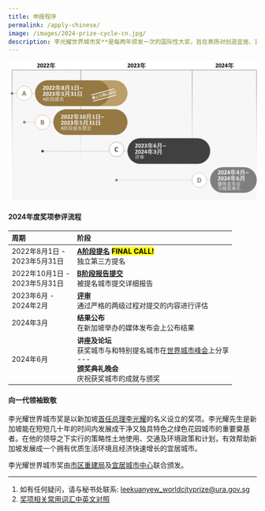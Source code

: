 ```yaml
---
title: 申报程序
permalink: /apply-chinese/
image: /images/2024-prize-cycle-cn.jpg/
description: 李光耀世界城市奖**是每两年颁发一次的国际性大奖，旨在表扬对创造宜居、富有活力及可持续发展的城市社区做出的卓越成就和贡献。
---
```


![2024年度奖项周期](/images/2024-prize-cycle-cn.jpg)

#### **2024年度奖项参评流程**

| 周期 | 阶段 |
| :--- | :--- |
| 2022年8月1日 - <br>2023年5月31日 | **[A阶段提名](/stage-a/) <mark>FINAL CALL!</mark>** <br> 独立第三方提名 |
| 2022年10月1日 - <br>2023年5月31日 | **[B阶段报告提交](/stage-b/)** <br> 被提名城市提交详细报告 |
| 2023年6月 - <br>2024年2月 | **[评审](/evaluations/)** <br> 通过严格的两级过程对提交的内容进行评估 |
| 2024年3月 | **结果公布** <br> 在新加坡举办的媒体发布会上公布结果 |
| 2024年6月 | **讲座及论坛** <br> 获奖城市与和特别提名城市在[世界城市峰会](https://www.worldcitiessummit.com.sg)上分享 <br> --- <br> **颁奖典礼晚会** <br> 庆祝获奖城市的成就与颁奖 |

#### **向一代领袖致敬**

李光耀世界城市奖是以新加坡[首任总理李光耀](https://www.pmo.gov.sg/Past-Prime-Ministers/Mr-LEE-Kuan-Yew)的名义设立的奖项。李光耀先生是新加坡能在短短几十年的时间内发展成干净又独具特色之绿色花园城市的重要奠基者。在他的领导之下实行的策略性土地使用、交通及环境政策和计划，有效帮助新加坡发展成一个拥有优质生活环境且经济快速增长的宜居城市。

李光耀世界城市奖由[市区重建局](/ura/)及[宜居城市中心](/clc/)联合颁发。

---

1. 如有任何疑问，请与秘书处联系: [leekuanyew_worldcityprize@ura.gov.sg](mailto:leekuanyew_worldcityprize@ura.gov.sg)
2. [奖项相关常用词汇中英文对照](/glossary-chinese/)
